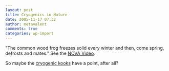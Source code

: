 ```yaml
---
layout: post
title: Cryogenics in Nature
date: 2005-11-17 07:32
author: metavalent
comments: true
categories: wp-import
---
```

"The common wood frog freezes solid every winter and then, come spring, defrosts and mates." See the <a href="https://www.pbs.org/wgbh/nova/sciencenow/video/3209/i05.html">NOVA Video</a>.

So maybe the <a href="https://www.benbest.com/cryonics/CryoFAQ.html">cryogenic kooks</a> have a point, after all?

